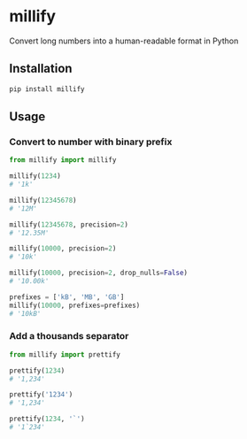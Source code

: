 # millify
Convert long numbers into a human-readable format in Python

## Installation
```bash
pip install millify
```

## Usage

### Convert to number with binary prefix
```python
from millify import millify

millify(1234)
# '1k'

millify(12345678)
# '12M'

millify(12345678, precision=2)
# '12.35M'

millify(10000, precision=2)
# '10k'

millify(10000, precision=2, drop_nulls=False)
# '10.00k'

prefixes = ['kB', 'MB', 'GB']
millify(10000, prefixes=prefixes)
# '10kB'
```


### Add a thousands separator

```python
from millify import prettify

prettify(1234)
# '1,234'

prettify('1234')
# '1,234'

prettify(1234, '`')
# '1`234'

```
